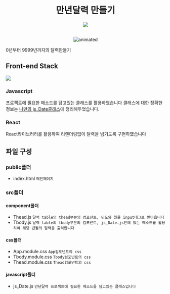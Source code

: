<div align="center">
  <h1>만년달력 만들기</h1>
  <a href="https://hits.seeyoufarm.com"><img src="https://hits.seeyoufarm.com/api/count/incr/badge.svg?url=https%3A%2F%2Fgithub.com%2Fjun-seok816%2F-perennial-calendar&count_bg=%2379C83D&title_bg=%23555555&icon=&icon_color=%23E7E7E7&title=hits&edge_flat=false"/></a>
</div>

<br/>
<p align="center">
  <img src="https://user-images.githubusercontent.com/72478198/148873910-9123bbc0-c462-4170-8f10-c59ba25dab2b.gif" alt="animated" />
</p>


0년부터 9999년까지의 달력만들기



## Front-end Stack

<img src="https://img.shields.io/badge/React-E34F26?style=flat-square&logo=React&logoColor=white"/>

### Javascript

프로젝트에 필요한 메소드를 담고있는 클래스를 활용하였습니다
클래스에 대한 정확한 정보는 [나만의 js_Date클래스]에 정리해두었습니다.

[나만의 js_Date클래스]: https://github.com/jun-seok816/my_-js_Date-Class 

### React
React라이브러리를 활용하여 리렌더링없이 달력을 넘기도록 구현하였습니다

## 파일 구성

### public폴더
- index.html `메인페이지`


### src폴더

#### component폴더
- Thead.js `달력 table의 thead부분의 컴포넌트, 년도와 월을 input태그로 받아옵니다`
- Tbody.js `달력 table의 tbody부분의 컴포넌트, js_Date.js안에 있는 메소드를 활용하여 해당 년월의 달력을 출력합니다`

#### css폴더
- App.module.css `App컴포넌트의 css`
- Tbody.module.css `Tbody컴포넌트의 css`
- Thead.module.css `Thead컴포넌트의 css` 

#### javascript폴더
- js_Date.js `만년달력 프로젝트에 필요한 메소드를 담고있는 클래스입니다`
